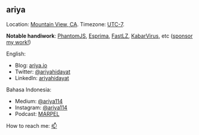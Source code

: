 ## ariya

Location: [Mountain View, CA](https://www.mountainview.gov). Timezone: [UTC-7](https://www.timeanddate.com/worldclock/timezone/utc-7).

**Notable handiwork**: [PhantomJS](https://phantomjs.org), [Esprima](https://esprima.org), [FastLZ](https://fastlz.org), [KabarVirus](https://kabarvirus.com), etc ([sponsor my work!](https://github.com/sponsors/ariya))

English:
* Blog: [ariya.io](https://ariya.io)
* Twitter: [@ariyahidayat](https://twitter.com/ariyahidayat)
* LinkedIn: [ariyahidayat](https://linkedin.com/in/ariyahidayat)

Bahasa Indonesia:
* Medium: [@ariya114](https://medium.com/@ariya114)
* Instagram: [@ariya114](https://instagram.com/ariya114)
* Podcast: [MARPEL](https://www.youtube.com/playlist?list=PL7Yn_s758zZNgLxmQfwCB86bBzpl0Kb4A)

How to reach me: [📫](mailto:ariya.hidayat@gmail.com)
